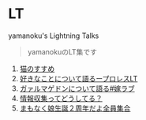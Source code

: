 # LT
yamanoku's Lightning Talks
> yamanokuのLT集です

1. [猫のすすめ](https://yamanoku.github.com/LT/lt01/)
2. [好きなことについて語るープロレスLT](https://yamanoku.github.com/LT/lt02/)
3. [ガァルマゲドンについて語る#嫁ラブ](https://yamanoku.github.com/LT/lt03/)
4. [情報収集ってどうしてる？](https://yamanoku.github.com/LT/lt04/)
5. [まもなく娘生誕２周年だよ全員集合](https://yamanoku.github.com/LT/lt05/)
